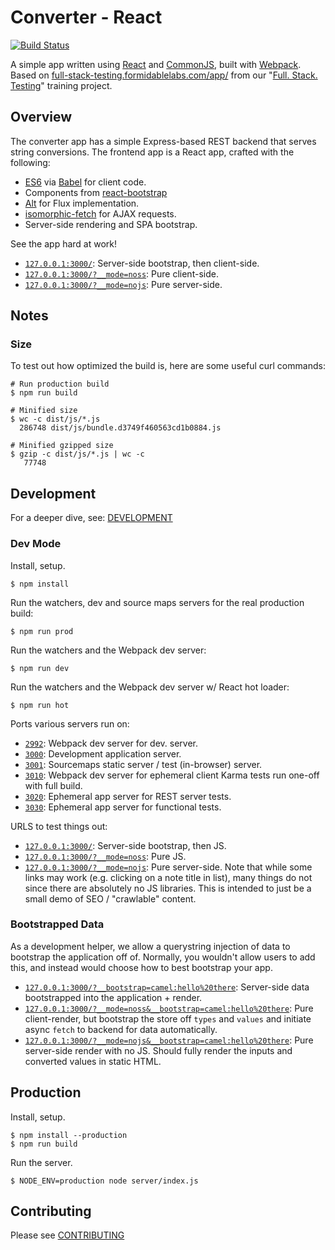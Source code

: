 Converter - React
=================

[![Build Status][trav_img]][trav_site]

A simple app written using [React][react] and [CommonJS][cjs], built with
[Webpack][webpack]. Based on
[full-stack-testing.formidablelabs.com/app/](http://full-stack-testing.formidablelabs.com/app/)
from our "[Full. Stack. Testing](http://full-stack-testing.formidablelabs.com/)"
training project.

## Overview

The converter app has a simple Express-based REST backend that serves string
conversions. The frontend app is a React app, crafted with the following:

* [ES6](https://kangax.github.io/compat-table/es6/) via
  [Babel](https://babeljs.io/) for client code.
* Components from [react-bootstrap](http://react-bootstrap.github.io/)
* [Alt](http://alt.js.org/) for Flux implementation.
* [isomorphic-fetch](https://github.com/matthew-andrews/isomorphic-fetch) for
  AJAX requests.
* Server-side rendering and SPA bootstrap.

See the app hard at work!

* [`127.0.0.1:3000/`](http://127.0.0.1:3000/): Server-side bootstrap, then client-side.
* [`127.0.0.1:3000/?__mode=noss`](http://127.0.0.1:3000/?__mode=noss): Pure client-side.
* [`127.0.0.1:3000/?__mode=nojs`](http://127.0.0.1:3000/?__mode=nojs): Pure server-side.

## Notes

### Size

To test out how optimized the build is, here are some useful curl commands:

```
# Run production build
$ npm run build

# Minified size
$ wc -c dist/js/*.js
  286748 dist/js/bundle.d3749f460563cd1b0884.js

# Minified gzipped size
$ gzip -c dist/js/*.js | wc -c
   77748
```

## Development

For a deeper dive, see: [DEVELOPMENT](DEVELOPMENT.md)

### Dev Mode

Install, setup.

```
$ npm install
```

Run the watchers, dev and source maps servers for the real production build:

```
$ npm run prod
```

Run the watchers and the Webpack dev server:

```
$ npm run dev
```

Run the watchers and the Webpack dev server w/ React hot loader:

```
$ npm run hot
```

Ports various servers run on:

* [`2992`](http://127.0.0.1:2992/): Webpack dev server for dev. server.
* [`3000`](http://127.0.0.1:3000/): Development application server.
* [`3001`](http://127.0.0.1:3001/): Sourcemaps static server / test (in-browser) server.
* [`3010`](http://127.0.0.1:3010/): Webpack dev server for ephemeral client
  Karma tests run one-off with full build.
* [`3020`](http://127.0.0.1:3020/): Ephemeral app server for REST server tests.
* [`3030`](http://127.0.0.1:3030/): Ephemeral app server for functional tests.

URLS to test things out:

* [`127.0.0.1:3000/`](http://127.0.0.1:3000/): Server-side bootstrap, then JS.
* [`127.0.0.1:3000/?__mode=noss`](http://127.0.0.1:3000/?__mode=noss): Pure JS.
* [`127.0.0.1:3000/?__mode=nojs`](http://127.0.0.1:3000/?__mode=nojs): Pure
  server-side. Note that while some links may work (e.g. clicking on a note
  title in list), many things do not since there are absolutely no JS libraries.
  This is intended to just be a small demo of SEO / "crawlable" content.

### Bootstrapped Data

As a development helper, we allow a querystring injection of data to bootstrap
the application off of. Normally, you wouldn't allow users to add this, and
instead would choose how to best bootstrap your app.

* [`127.0.0.1:3000/?__bootstrap=camel:hello%20there`](http://127.0.0.1:3000/?__bootstrap=camel:hello%20there):
  Server-side data bootstrapped into the application + render.
* [`127.0.0.1:3000/?__mode=noss&__bootstrap=camel:hello%20there`](http://127.0.0.1:3000/?__mode=noss&__bootstrap=camel:hello%20there):
  Pure client-render, but bootstrap the store off `types` and `values` and
  initiate async `fetch` to backend for data automatically.
* [`127.0.0.1:3000/?__mode=nojs&__bootstrap=camel:hello%20there`](http://127.0.0.1:3000/?__mode=nojs&__bootstrap=camel:hello%20there):
  Pure server-side render with no JS. Should fully render the inputs and
  converted values in static HTML.

## Production

Install, setup.

```
$ npm install --production
$ npm run build
```

Run the server.

```
$ NODE_ENV=production node server/index.js
```

## Contributing

Please see [CONTRIBUTING](CONTRIBUTING.md)

[trav]: https://travis-ci.org/
[trav_img]: https://api.travis-ci.org/FormidableLabs/converter-react.svg
[trav_site]: https://travis-ci.org/FormidableLabs/converter-react
[react]: http://facebook.github.io/react/
[cjs]: http://wiki.commonjs.org/wiki/CommonJS
[webpack]: http://webpack.github.io/
